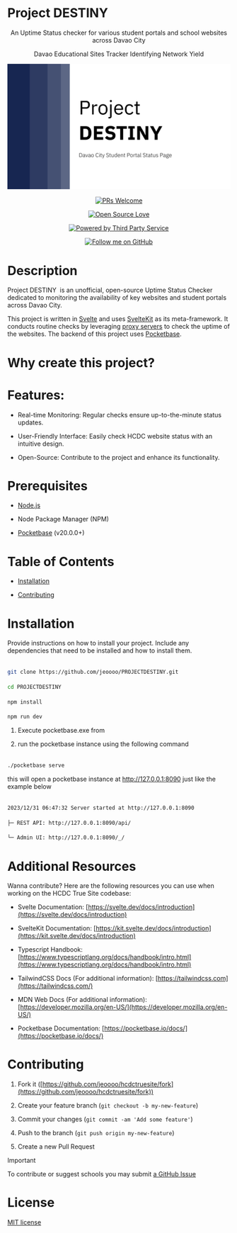 # Project DESTINY

  
<div align="center">
An Uptime Status checker for various student portals and school websites across Davao City

  

Davao Educational Sites Tracker Identifying Network Yield

  

![Project DESTINY](projectdestiny.png)

  

[![PRs Welcome](https://img.shields.io/badge/PRs-welcome-brightgreen.svg)](CONTRIBUTING.md)

[![Open Source Love](https://badges.frapsoft.com/os/v1/open-source.svg?v=103)](https://opensource.org/)

[![Powered by Third Party Service](https://img.shields.io/badge/powered%20by-ThirdPartyService-blue.svg)](https://thirdpartyservice.com/)

[![Follow me on GitHub](https://img.shields.io/github/followers/jeoooo?label=Follow&style=social)](https://github.com/jeoooo)
</div>
  

# Description

  

Project DESTINY  is an unofficial, open-source Uptime Status Checker dedicated to monitoring the availability of key websites and student portals across Davao City.

  

This project is written in [Svelte](https://developer.mozilla.org/en-US/docs/Learn/Tools_and_testing/Client-side_JavaScript_frameworks/Svelte_getting_started) and uses [SvelteKit](https://joyofcode.xyz/what-is-sveltekit) as its meta-framework. It conducts routine checks by leveraging [proxy servers](https://www.fortinet.com/resources/cyberglossary/proxy-server#:~:text=A%20proxy%20server%20is%20a,web%20pages%20they%20visit%20online.) to check the uptime of the websites. The backend of this project uses [Pocketbase](https://pocketbase.io/).

  

# Why create this project?

  

# Features:

  

- Real-time Monitoring: Regular checks ensure up-to-the-minute status updates.

- User-Friendly Interface: Easily check HCDC website status with an intuitive design.

- Open-Source: Contribute to the project and enhance its functionality.

  
  

# Prerequisites

  

- [Node.js](https://nodejs.org/en)

- Node Package Manager (NPM)

- [Pocketbase](https://pocketbase.io/) (v20.0.0+)

  

# Table of Contents

  

- [Installation](#installation)

- [Contributing](#contributing)

  

# Installation

  

Provide instructions on how to install your project. Include any dependencies that need to be installed and how to install them.

  

```bash

git clone https://github.com/jeoooo/PROJECTDESTINY.git

cd PROJECTDESTINY

npm install

npm run dev

```

  

1. Execute pocketbase.exe from

2. run the pocketbase instance using the following command

```bash

./pocketbase serve

```

this will open a pocketbase instance at http://127.0.0.1:8090 just like the example below

  

```bash

2023/12/31 06:47:32 Server started at http://127.0.0.1:8090

├─ REST API: http://127.0.0.1:8090/api/

└─ Admin UI: http://127.0.0.1:8090/_/

```

  
  

# Additional Resources

  

Wanna contribute? Here are the following resources you can use when working on the HCDC True Site codebase:

  

- Svelte Documentation: [https://svelte.dev/docs/introduction](https://svelte.dev/docs/introduction)

- SvelteKit Documentation: [https://kit.svelte.dev/docs/introduction](https://kit.svelte.dev/docs/introduction)

- Typescript Handbook: [https://www.typescriptlang.org/docs/handbook/intro.html](https://www.typescriptlang.org/docs/handbook/intro.html)

- TailwindCSS Docs (For additional information): [https://tailwindcss.com](https://tailwindcss.com/)

- MDN Web Docs (For additional information): [https://developer.mozilla.org/en-US/](https://developer.mozilla.org/en-US/)

- Pocketbase Documentation: [https://pocketbase.io/docs/](https://pocketbase.io/docs/)

  

# Contributing

  

1. Fork it ([https://github.com/jeoooo/hcdctruesite/fork](https://github.com/jeoooo/hcdctruesite/fork))

2. Create your feature branch (`git checkout -b my-new-feature`)

3. Commit your changes (`git commit -am 'Add some feature'`)

4. Push to the branch (`git push origin my-new-feature`)

5. Create a new Pull Request

  

> [!IMPORTANT]
> To contribute or suggest schools you may submit [a GitHub Issue](https://github.com/jeoooo/PROJECTDESTINY/issues)

# License
[MIT license](https://github.com/jeoooo/PROJECTDESTINY/blob/main/LICENSE)
